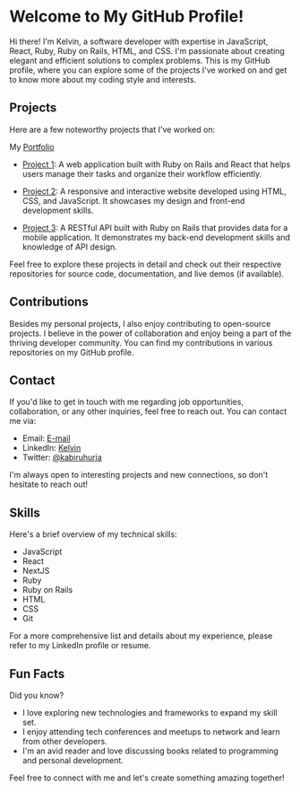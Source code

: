 # Welcome to My GitHub Profile!

Hi there! I'm Kelvin, a software developer with expertise in JavaScript, React, Ruby, Ruby on Rails, HTML, and CSS. I'm passionate about creating elegant and efficient solutions to complex problems. This is my GitHub profile, where you can explore some of the projects I've worked on and get to know more about my coding style and interests.

## Projects

Here are a few noteworthy projects that I've worked on:

My [Portfolio](https://portfolio-76jmncqlk-kabiruh.vercel.app/)

- [Project 1](https://github.com/KabiruH/Events-manager): A web application built with Ruby on Rails and React that helps users manage their tasks and organize their workflow efficiently.

- [Project 2](https://github.com/KabiruH/Movies_project): A responsive and interactive website developed using HTML, CSS, and JavaScript. It showcases my design and front-end development skills.

- [Project 3](https://github.com/KabiruH/Article-App): A RESTful API built with Ruby on Rails that provides data for a mobile application. It demonstrates my back-end development skills and knowledge of API design.

Feel free to explore these projects in detail and check out their respective repositories for source code, documentation, and live demos (if available).

## Contributions

Besides my personal projects, I also enjoy contributing to open-source projects. I believe in the power of collaboration and enjoy being a part of the thriving developer community. You can find my contributions in various repositories on my GitHub profile.

## Contact

If you'd like to get in touch with me regarding job opportunities, collaboration, or any other inquiries, feel free to reach out. You can contact me via:

- Email: [E-mail](mailto:huriakelvin@gmail.com)
- LinkedIn: [Kelvin](https://www.linkedin.com/in/kelvin-huria-79ab626a/)
- Twitter: [@kabiruhuria](https://twitter.com/kabiruhuria)

I'm always open to interesting projects and new connections, so don't hesitate to reach out!

## Skills

Here's a brief overview of my technical skills:

- JavaScript
- React
- NextJS
- Ruby
- Ruby on Rails
- HTML
- CSS
- Git

For a more comprehensive list and details about my experience, please refer to my LinkedIn profile or resume.

## Fun Facts

Did you know?

- I love exploring new technologies and frameworks to expand my skill set.
- I enjoy attending tech conferences and meetups to network and learn from other developers.
- I'm an avid reader and love discussing books related to programming and personal development.

Feel free to connect with me and let's create something amazing together!

